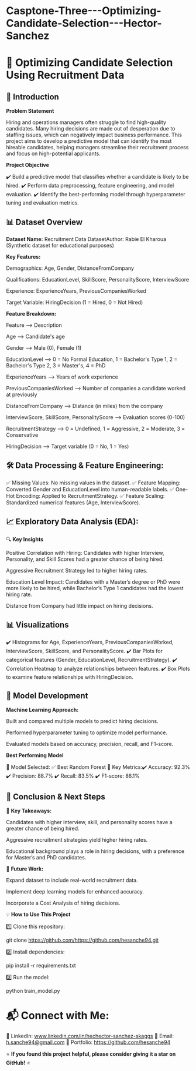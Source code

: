 # Casptone-Three---Optimizing-Candidate-Selection---Hector-Sanchez

# 📌 **Optimizing Candidate Selection Using Recruitment Data**

## 📖 **Introduction**

**Problem Statement**

Hiring and operations managers often struggle to find high-quality candidates. Many hiring decisions are made out of desperation due to staffing issues, which can negatively impact business performance. This project aims to develop a predictive model that can identify the most hireable candidates, helping managers streamline their recruitment process and focus on high-potential applicants.

**Project Objective**

✔️ Build a predictive model that classifies whether a candidate is likely to be hired.
✔️ Perform data preprocessing, feature engineering, and model evaluation.
✔️ Identify the best-performing model through hyperparameter tuning and evaluation metrics.

## 📊 **Dataset Overview**

**Dataset Name:** Recruitment Data DatasetAuthor: Rabie El Kharoua (Synthetic dataset for educational purposes)

**Key Features:**

Demographics: Age, Gender, DistanceFromCompany

Qualifications: EducationLevel, SkillScore, PersonalityScore, InterviewScore

Experience: ExperienceYears, PreviousCompaniesWorked

Target Variable: HiringDecision (1 = Hired, 0 = Not Hired)

**Feature Breakdown:**

Feature -->  Description

Age -->  Candidate's age

Gender -->  Male (0), Female (1)

EducationLevel -->  0 = No Formal Education, 1 = Bachelor's Type 1, 2 = Bachelor's Type 2, 3 = Master's, 4 = PhD

ExperienceYears -->  Years of work experience

PreviousCompaniesWorked -->  Number of companies a candidate worked at previously

DistanceFromCompany -->  Distance (in miles) from the company

InterviewScore, SkillScore, PersonalityScore -->  Evaluation scores (0-100)

RecruitmentStrategy -->  0 = Undefined, 1 = Aggressive, 2 = Moderate, 3 = Conservative

HiringDecision -->  Target variable (0 = No, 1 = Yes)

## 🛠 **Data Processing & Feature Engineering:**

✅ Missing Values: No missing values in the dataset.
✅ Feature Mapping: Converted Gender and EducationLevel into human-readable labels.
✅ One-Hot Encoding: Applied to RecruitmentStrategy.
✅ Feature Scaling: Standardized numerical features (Age, InterviewScore).

## 📈 **Exploratory Data Analysis (EDA):**

🔍 **Key Insights**

Positive Correlation with Hiring: Candidates with higher Interview, Personality, and Skill Scores had a greater chance of being hired.

Aggressive Recruitment Strategy led to higher hiring rates.

Education Level Impact: Candidates with a Master’s degree or PhD were more likely to be hired, while Bachelor’s Type 1 candidates had the lowest hiring rate.

Distance from Company had little impact on hiring decisions.

## 📊 **Visualizations**

✔️ Histograms for Age, ExperienceYears, PreviousCompaniesWorked, InterviewScore, SkillScore, and PersonalityScore.
✔️ Bar Plots for categorical features (Gender, EducationLevel, RecruitmentStrategy).
✔️ Correlation Heatmap to analyze relationships between features.
✔️ Box Plots to examine feature relationships with HiringDecision.

## 🚀 **Model Development**

**Machine Learning Approach:**

Built and compared multiple models to predict hiring decisions.

Performed hyperparameter tuning to optimize model performance.

Evaluated models based on accuracy, precision, recall, and F1-score.

**Best Performing Model**

🔹 Model Selected: ✅ Best Random Forest 
🔹 Key Metrics:✔️ Accuracy: 92.3%  ✔️ Precision: 88.7%  ✔️ Recall: 83.5%  ✔️ F1-score: 86.1%

## 🎯 **Conclusion & Next Steps**

📌 **Key Takeaways:**

Candidates with higher interview, skill, and personality scores have a greater chance of being hired.

Aggressive recruitment strategies yield higher hiring rates.

Educational background plays a role in hiring decisions, with a preference for Master’s and PhD candidates.

📌 **Future Work:**

Expand dataset to include real-world recruitment data.

Implement deep learning models for enhanced accuracy.

Incorporate a Cost Analysis of hiring decisions.

💡 **How to Use This Project**

1️⃣ Clone this repository:

git clone https://github.com/https://github.com/hesanche94.git

2️⃣ Install dependencies:

pip install -r requirements.txt

3️⃣ Run the model:

python train_model.py

# 📬 **Connect with Me:**

💼 LinkedIn: www.linkedin.com/in/hechector-sanchez-skaggs
📧 Email: h.sanche94@gmail.com
📂 Portfolio: https://github.com/hesanche94

⭐ **If you found this project helpful, please consider giving it a star on GitHub!** ⭐
